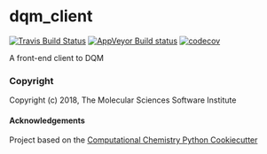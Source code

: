 dqm_client
==============================
[comment]: <> (Badges)
[![Travis Build Status](https://travis-ci.org/REPLACE_WITH_OWNER_ACCOUNT/dqm_client.png)](https://travis-ci.org/REPLACE_WITH_OWNER_ACCOUNT/dqm_client)
[![AppVeyor Build status](https://ci.appveyor.com/api/projects/status/REPLACE_WITH_APPVEYOR_LINK/branch/master?svg=true)](https://ci.appveyor.com/project/REPLACE_WITH_OWNER_ACCOUNT/dqm_client/branch/master)
[![codecov](https://codecov.io/gh/REPLACE_WITH_OWNER_ACCOUNT/dqm_client/branch/master/graph/badge.svg)](https://codecov.io/gh/REPLACE_WITH_OWNER_ACCOUNT/dqm_client/branch/master)

A front-end client to DQM

### Copyright

Copyright (c) 2018, The Molecular Sciences Software Institute


#### Acknowledgements
 
Project based on the 
[Computational Chemistry Python Cookiecutter](https://github.com/choderalab/cookiecutter-python-comp-chem)
